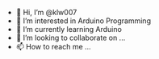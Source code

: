 - 👋 Hi, I’m @klw007
- 👀 I’m interested in Arduino Programming
- 🌱 I’m currently learning Arduino
- 💞️ I’m looking to collaborate on ...
- 📫 How to reach me ...

<!---
klw007/klw007 is a ✨ special ✨ repository because its `README.md` (this file) appears on your GitHub profile.
You can click the Preview link to take a look at your changes.
--->
